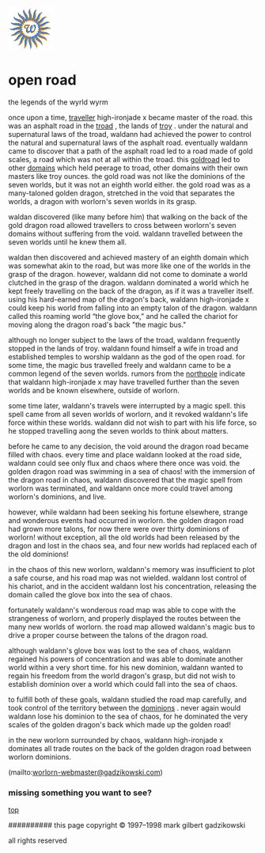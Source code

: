 ![wsun](assets/wsun.gif)

# open road



the legends of the wyrld wyrm

once upon a time,  [traveller](traveller.md)  high-ironjade x became master of the road. this was an asphalt road in the  [troad](troad.md) , the lands of  [troy](troy.md) . under the natural and supernatural laws of the troad, waldann had achieved the power to control the natural and supernatural laws of the asphalt road. 
 eventually waldann came to discover that a path of the asphalt road led to a road made of gold scales, a road which was not at all within the troad. this  [goldroad](goldroad.md)  led to other  [domains](domains.md)  which held peerage to troad, other domains with their own masters like troy ounces. the gold road was not like the dominions of the seven worlds, but it was not an eighth world either. the gold road was as a many-taloned golden dragon, stretched in the void that separates the worlds, a dragon with worlorn's seven worlds in its grasp. 


 waldan discovered (like many before him) that walking on the back of the gold dragon road allowed travellers to cross between worlorn's seven domains without suffering from the void. waldann travelled between the seven worlds until he knew them all. 


 waldan then discovered and achieved mastery of an eighth domain which was somewhat akin to the road, but was more like one of the worlds in the grasp of the dragon. however, waldann did not come to dominate a world clutched in the grasp of the dragon. waldann dominated a world which he kept freely travelling on the back of the dragon, as if it was a traveller itself. using his hard-earned map of the dragon's back, waldann high-ironjade x could keep his world from falling into an empty talon of the dragon. waldann called this roaming world “the glove box,” and he called the chariot for moving along the dragon road's back "the magic bus." 


 although no longer subject to the laws of the troad, waldann frequently stopped in the lands of troy. waldann found himself a wife in troad and established temples to worship waldann as the god of the open road. for some time, the magic bus travelled freely and waldann came to be a common legend of the seven worlds. rumors from the  [northpole](northpole.md)  indicate that waldann high-ironjade x may have travelled further than the seven worlds and be known elsewhere, outside of worlorn. 


 some time later, waldann's travels were interrupted by a magic spell. this spell came from all seven worlds of worlorn, and it revoked waldann's life force within these worlds. waldann did not wish to part with his life force, so he stopped travelling aong the seven worlds to think about matters. 


 before he came to any decision, the void around the dragon road became filled with chaos. every time and place waldann looked at the road side, waldann could see only flux and chaos where there once was void. the golden dragon road was swimming in a sea of chaos! with the immersion of the dragon road in chaos, waldann discovered that the magic spell from worlorn was terminated, and waldann once more could travel among worlorn's dominions, and live. 


 however, while waldann had been seeking his fortune elsewhere, strange and wonderous events had occurred in worlorn. the golden dragon road had grown more talons, for now there were over thirty dominions of worlorn! without exception, all the old worlds had been released by the dragon and lost in the chaos sea, and four new worlds had replaced each of the old dominions! 


 in the chaos of this new worlorn, waldann's memory was insufficient to plot a safe course, and his road map was not wielded. waldann lost control of his chariot, and in the accident waldann lost his concentration, releasing the domain called the glove box into the sea of chaos. 


 fortunately waldann's wonderous road map was able to cope with the strangeness of worlorn, and properly displayed the routes between the many new worlds of worlorn. the road map allowed waldann's magic bus to drive a proper course between the talons of the dragon road. 


 although waldann's glove box was lost to the sea of chaos, waldann regained his powers of concentration and was able to dominate another world within a very short time. for his new dominion, waldann wanted to regain his freedom from the world dragon's grasp, but did not wish to establish dominion over a world which could fall into the sea of chaos. 


 to fulfill both of these goals, waldann studied the road map carefully, and took control of the territory between the  [dominions](dominions.md) . never again would waldann lose his dominion to the sea of chaos, for he dominated the very scales of the golden dragon's back which made up the golden road! 


 in the new worlorn surrounded by chaos, waldann high-ironjade x dominates all trade routes on the back of the golden dragon road between worlorn dominions. 



 (mailto:worlorn-webmaster@gadzikowski.com) 


### missing something you want to see?



 [top](#top) 


########## this page copyright © 1997–1998 mark gilbert gadzikowski

all rights reserved